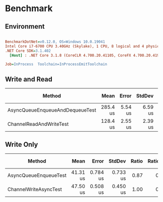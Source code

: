 # Benchmark

## Environment

``` ini

BenchmarkDotNet=v0.12.0, OS=Windows 10.0.19041
Intel Core i7-6700 CPU 3.40GHz (Skylake), 1 CPU, 8 logical and 4 physical cores
.NET Core SDK=3.1.402
  [Host] : .NET Core 3.1.8 (CoreCLR 4.700.20.41105, CoreFX 4.700.20.41903), X64 RyuJIT  [AttachedDebugger]

Job=InProcess  Toolchain=InProcessEmitToolchain  

```

## Write and Read

|                          Method |     Mean |   Error |  StdDev | Ratio | RatioSD |   Gen 0 |  Gen 1 | Gen 2 | Allocated |
|-------------------------------- |---------:|--------:|--------:|------:|--------:|--------:|-------:|------:|----------:|
| AsyncQueueEnqueueAndDequeueTest | 285.4 us | 5.54 us | 6.59 us |  2.22 |    0.06 | 26.3672 | 0.4883 |     - | 104.51 KB |
|         ChannelReadAndWriteTest | 128.4 us | 2.55 us | 2.39 us |  1.00 |    0.00 |  4.1504 |      - |     - |  17.15 KB |

## Write Only

|                Method |     Mean |    Error |   StdDev | Ratio | RatioSD |  Gen 0 |  Gen 1 | Gen 2 | Allocated |
|---------------------- |---------:|---------:|---------:|------:|--------:|-------:|-------:|------:|----------:|
| AsyncQueueEnqueueTest | 41.31 us | 0.784 us | 0.733 us |  0.87 |    0.02 | 8.1177 |      - |     - |  33.22 KB |
| ChannelWriteAsyncTest | 47.50 us | 0.508 us | 0.450 us |  1.00 |    0.00 | 4.1504 | 0.0610 |     - |  17.01 KB |